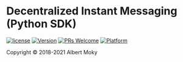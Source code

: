 # Decentralized Instant Messaging (Python SDK)

[![license](https://img.shields.io/github/license/mashape/apistatus.svg)](https://github.com/dimchat/sdk-py/blob/master/LICENSE)
[![Version](https://img.shields.io/badge/alpha-0.5.9-red.svg)](https://github.com/dimchat/sdk-py/wiki)
[![PRs Welcome](https://img.shields.io/badge/PRs-welcome-brightgreen.svg)](https://github.com/dimchat/sdk-py/pulls)
[![Platform](https://img.shields.io/badge/Platform-Python%203-brightgreen.svg)](https://github.com/dimchat/sdk-py/wiki)

Copyright &copy; 2018-2021 Albert Moky
